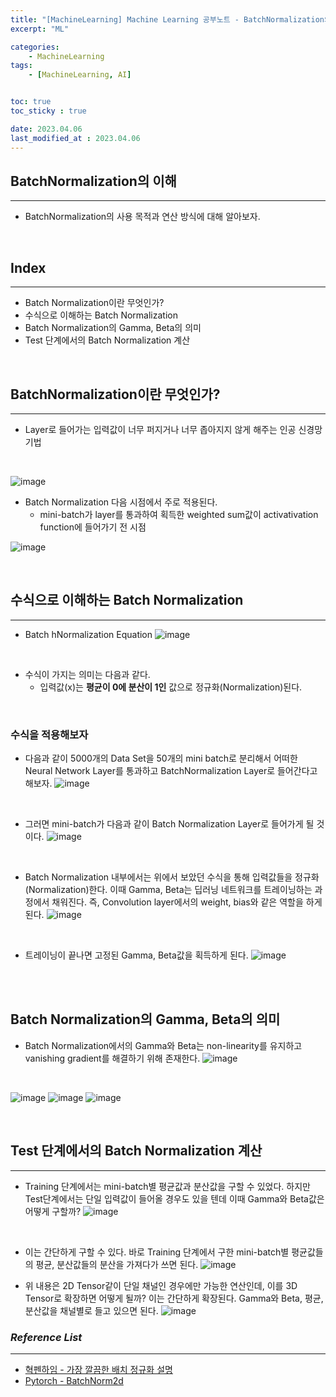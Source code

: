 ```yaml
---
title: "[MachineLearning] Machine Learning 공부노트 - BatchNormalization의 이해"
excerpt: "ML"

categories:
    - MachineLearning
tags:
    - [MachineLearning, AI]


toc: true
toc_sticky : true

date: 2023.04.06
last_modified_at : 2023.04.06
---
```

## **BatchNormalization의 이해**
---

* BatchNormalization의 사용 목적과 연산 방식에 대해 알아보자. 
<br>

## **Index**
---
* Batch Normalization이란 무엇인가?
* 수식으로 이해하는 Batch Normalization
* Batch Normalization의 Gamma, Beta의 의미
* Test 단계에서의 Batch Normalization 계산

<br>

## **BatchNormalization이란 무엇인가?**
---
* Layer로 들어가는 입력값이 너무 퍼지거나 너무 좁아지지 않게 해주는 인공 신경망 기법
<br>

![image](https://user-images.githubusercontent.com/41114834/230259587-a3abec88-7882-47e4-807d-6464d44b0f3c.png)
<br>

* Batch Normalization 다음 시점에서 주로 적용된다.
    * mini-batch가 layer를 통과하여 획득한 weighted sum값이 activativation function에 들어가기 전 시점

![image](https://user-images.githubusercontent.com/41114834/230259769-1b1487bf-373f-4a8b-9c1b-205babdc2c86.png)
<br>

<br>

## **수식으로 이해하는 Batch Normalization**
---
* Batch hNormalization Equation
![image](https://user-images.githubusercontent.com/41114834/230259938-384abf6e-1055-440c-af71-2604ea12c4fb.png)
<br>

* 수식이 가지는 의미는 다음과 같다.
    - 입력값(x)는 **평균이 0에 분산이 1인** 값으로 정규화(Normalization)된다.

<br>

### **수식을 적용해보자**
* 다음과 같이 5000개의 Data Set을 50개의 mini batch로 분리해서 어떠한 Neural Network Layer를 통과하고 BatchNormalization Layer로 들어간다고 해보자.
![image](https://user-images.githubusercontent.com/41114834/230260154-c566b97c-397e-4629-a5c4-5440726ee2bb.png)
<br>

* 그러면 mini-batch가 다음과 같이 Batch Normalization Layer로 들어가게 될 것이다.
![image](https://user-images.githubusercontent.com/41114834/230260258-7f44fbf8-4d03-40eb-b9fa-2e10da7f25b9.png)
<br>

* Batch Normalization 내부에서는 위에서 보았던 수식을 통해 입력값들을 정규화(Normalization)한다.
이때 Gamma, Beta는 딥러닝 네트워크를 트레이닝하는 과정에서 채워진다. 즉, Convolution layer에서의 weight, bias와 같은 역할을 하게 된다.
![image](https://user-images.githubusercontent.com/41114834/230260870-0843c4a4-b83c-4fb6-8595-f236eb1768c8.png)
<br>

* 트레이닝이 끝나면 고정된 Gamma, Beta값을 획득하게 된다.
 ![image](https://user-images.githubusercontent.com/41114834/230261379-c4a00fa2-1be9-49aa-94f0-59559efa6a7f.png)
<br>

<br>

## **Batch Normalization의 Gamma, Beta의 의미**
* Batch Normalization에서의 Gamma와 Beta는 non-linearity를 유지하고 vanishing gradient를 해결하기 위해 존재한다.
![image](https://user-images.githubusercontent.com/41114834/230261682-771d16b7-5738-4482-88e3-b8eb9f6a4a04.png)
<br>

![image](https://user-images.githubusercontent.com/41114834/230261720-457dc44f-6d62-4fb1-ac7a-aa066dd2fabe.png)
![image](https://user-images.githubusercontent.com/41114834/230261746-109e964e-3024-4cd1-bc97-fa7bc749d7fe.png)
![image](https://user-images.githubusercontent.com/41114834/230261768-9e3277b3-a710-44c5-b857-edc6a3da67a2.png)
<br>

<br>

## **Test 단계에서의 Batch Normalization 계산**
---
* Training 단계에서는 mini-batch별 평균값과 분산값을 구할 수 있었다. 하지만 Test단계에서는 단일 입력값이 들어올 경우도 있을 텐데 이때 Gamma와 Beta값은 어떻게 구할까?
![image](https://user-images.githubusercontent.com/41114834/230262171-c5b16e27-9ca3-44b0-b18b-87f8a4fdc998.png)
<br>

* 이는 간단하게 구할 수 있다. 바로 Training 단계에서 구한 mini-batch별 평균값들의 평균, 분산값들의 분산을 가져다가 쓰면 된다.
![image](https://user-images.githubusercontent.com/41114834/230262391-ea61eeb3-f904-4cbd-95df-f2b6138cdf84.png)

* 위 내용은 2D Tensor같이 단일 채널인 경우에만 가능한 연산인데, 이를 3D Tensor로 확장하면 어떻게 될까?
이는 간단하게 확장된다. Gamma와 Beta, 평균, 분산값을 채널별로 들고 있으면 된다.
![image](https://user-images.githubusercontent.com/41114834/230262504-fddcbc79-bbaa-47e9-aa19-57011ffce3e6.png)


### *Reference List*
---
* [혁펜하임 - 가장 깔끔한 배치 정규화 설명](https://www.youtube.com/watch?v=m61OSJfxL0U&t=911s)
* [Pytorch - BatchNorm2d](https://pytorch.org/docs/stable/generated/torch.nn.BatchNorm2d.html)